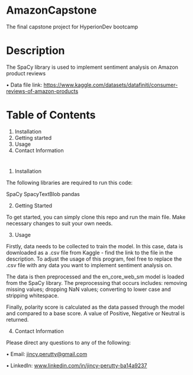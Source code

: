 # AmazonCapstone

The final capstone project for HyperionDev bootcamp

# Description

The SpaCy library is used to implement sentiment analysis on Amazon product reviews

• Data file link: https://www.kaggle.com/datasets/datafiniti/consumer-reviews-of-amazon-products

# Table of Contents

1. Installation
2. Getting started
3. Usage
4. Contact Information

#
1. Installation

The following libraries are required to run this code:

SpaCy
SpacyTextBlob
pandas

2. Getting Started

To get started, you can simply clone this repo and run the main file. Make necessary changes to suit your own needs.

3. Usage

Firstly, data needs to be collected to train the model. In this case, data is downloaded as a .csv file from Kaggle - find the link to the file in the description. To adjust the usage of this program, feel free to replace the .csv file with any data you want to implement sentiment analysis on.

The data is then preprocessed and the en_core_web_sm model is loaded from the SpaCy library. The preprocessing that occurs includes: removing missing values; dropping NaN values; converting to lower case and stripping whitespace.

Finally, polarity score is calculated as the data passed through the model and compared to a base score. A value of Positive, Negative or Neutral is returned.

4. Contact Information

Please direct any questions to any of the following:

• Email: jincy.perutty@gmail.com

• LinkedIn: www.linkedin.com/in/jincy-perutty-ba14a9237
